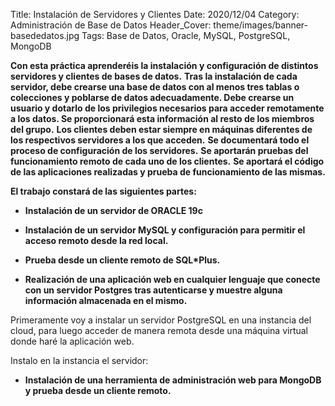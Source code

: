 Title: Instalación de Servidores y Clientes
Date: 2020/12/04
Category: Administración de Base de Datos
Header_Cover: theme/images/banner-basededatos.jpg
Tags: Base de Datos, Oracle, MySQL, PostgreSQL, MongoDB

**Con esta práctica aprenderéis la instalación y configuración de distintos servidores y clientes de bases de datos.**
**Tras la instalación de cada servidor,  debe crearse una base de datos con al menos tres tablas o colecciones y poblarse de datos adecuadamente. Debe crearse un usuario y dotarlo de los privilegios necesarios para acceder remotamente a los datos. Se proporcionará esta información al resto de los miembros del grupo.**
**Los clientes deben estar siempre en máquinas diferentes de los respectivos servidores a los que acceden.**
**Se documentará todo el proceso de configuración de los servidores.**
**Se aportarán pruebas del funcionamiento remoto de cada uno de los clientes.**
**Se aportará el código de las aplicaciones realizadas y prueba de funcionamiento de las mismas.**

**El trabajo constará de las siguientes partes:**

- **Instalación de un servidor de ORACLE 19c**



- **Instalación de un servidor MySQL  y configuración para permitir el acceso remoto desde la red local.**



- **Prueba desde un cliente remoto de SQL*Plus.**



- **Realización de una aplicación web en cualquier lenguaje que conecte con un servidor Postgres tras autenticarse y muestre alguna información almacenada en el mismo.**

Primeramente voy a instalar un servidor PostgreSQL en una instancia del cloud, para luego acceder de manera remota desde una máquina virtual donde haré la aplicación web.

Instalo en la instancia el servidor:



- **Instalación de una herramienta de administración web para MongoDB y prueba desde un cliente remoto.**
